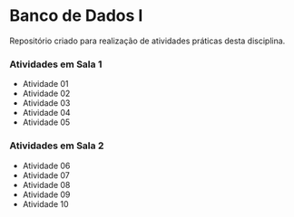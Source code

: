Banco de Dados I
=================

Repositório criado para realização de atividades práticas desta disciplina.

### Atividades em Sala 1
* Atividade 01
* Atividade 02
* Atividade 03
* Atividade 04
* Atividade 05

### Atividades em Sala 2
* Atividade 06
* Atividade 07
* Atividade 08
* Atividade 09
* Atividade 10

